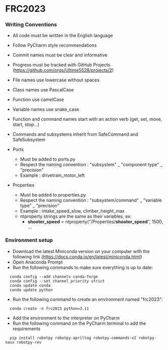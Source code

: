 # FRC2023
### Writing Conventions 
* All code must be written in the English language
* Follow PyCharm style recommendations
* Commit names must be clear and informative
* Progress must be tracked with GitHub Projects (https://github.com/orgs/Ultime5528/projects/2)

* File names use lowercase without spaces
* Class names use PascalCase
* Function use camelCase
* Variable names use snake_case
* Function and command names start with an action verb (get, set, move, start, stop...)
* Commands and subsystems inherit from SafeCommand and SafeSubsystem
* Ports  
    * Must be added to ports.py
    * Respect the naming convention : "subsystem" _ "component type"  _ "precision"
    * Example : drivetrain_motor_left
* Properties 
  * Must be added to properties.py 
  * Respect the naming convention : "subsystem/command" \_ "variable type" _ "precision"
  * Example : intake_speed_slow, climber_height_max
  * ntproperty strings are the same as their variables, ex:
    * **shooter_speed** = ntproperty("/Properties/**shooter_speed**", 1500, ...

### Environment setup
* Download the latest Miniconda version on your computer with the following link (https://docs.conda.io/en/latest/miniconda.html)
* Open Anaconda Prompt
* Run the following commands to make sure everything is up to date:
```commandline
  conda config --add channels conda-forge
  conda config --set channel_priority strict
  conda update conda
  conda update python
```
* Run the following command to create an environment named "frc2023":
```commandline
  conda create -n frc2023 python=3.11
```
* Add the environment to the interpreter on PyCharm
* Run the following command on the PyCharm terminal to add the requirements
```commandline
  pip install robotpy robotpy-apriltag robotpy-commands-v2 robotpy-navx robotpy-rev
```
